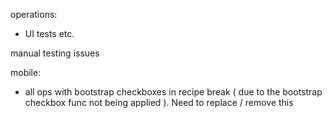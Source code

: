 operations:
- UI tests etc.

manual testing issues

mobile:
- all ops with bootstrap checkboxes in recipe break ( due to the bootstrap checkbox func not being applied ). Need to replace / remove this
